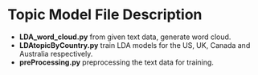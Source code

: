 # Topic Model File Description

- **LDA_word_cloud.py** from given text data, generate word cloud.
- **LDAtopicByCountry.py** train LDA models for the US, UK, Canada and Australia respectively.
- **preProcessing.py** preprocessing the text data for training.